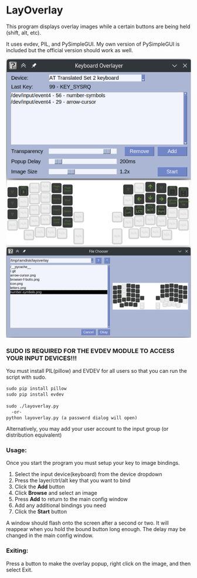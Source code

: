 # LayOverlay

This program displays overlay images while a certain buttons are being held (shift, alt, etc).

It uses evdev, PIL, and PySimpleGUI. My own version of PySimpleGUI is included but the official version should work as well.

![text](screenshot.png)

### SUDO IS REQUIRED FOR THE EVDEV MODULE TO ACCESS YOUR INPUT DEVICES!!!

You must install PIL(pillow) and EVDEV for all users so that you can run the script with sudo.

```
sudo pip install pillow  
sudo pip install evdev  
  
sudo ./layoverlay.py  
  -or-  
python layoverlay.py (a password dialog will open)
```
Alternatively, you may add your user account to the input group (or distribution equivalent)

### Usage:

Once you start the program you must setup your key to image bindings.

1. Select the input device(keyboard) from the device dropdown
2. Press the layer/ctrl/alt key that you want to bind
3. Click the **Add** button
4. Click **Browse** and select an image
5. Press **Add** to return to the main config window
6. Add any additional bindings you need
7. Click the **Start** button

A window should flash onto the screen after a second or two. It will reappear when you hold the bound button long enough. The delay may be changed in the main config window.

### Exiting:
Press a button to make the overlay popup, right click on the image, and then select Exit.
